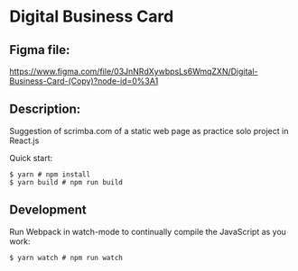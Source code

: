 # Digital Business Card

## Figma file:
https://www.figma.com/file/03JnNRdXywbpsLs6WmqZXN/Digital-Business-Card-(Copy)?node-id=0%3A1

## Description:
Suggestion of scrimba.com of a static web page as practice solo project in React.js

Quick start:

```
$ yarn # npm install
$ yarn build # npm run build
````

## Development

Run Webpack in watch-mode to continually compile the JavaScript as you work:

```
$ yarn watch # npm run watch
```
